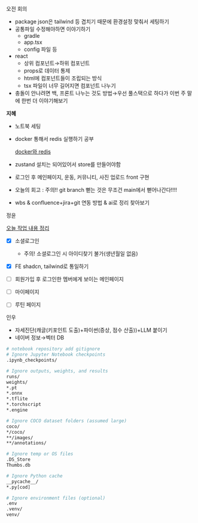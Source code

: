 오전 회의

- package  json은 tailwind 등 겹치기 때문에 환경설정 맞춰서 세팅하기
- 공통파일 수정해야하면 이야기하기
    - gradle
    - app.tsx
    - config 파일 등
- react
    - 상위 컴포넌트→하위 컴포넌트
    - props로 데이터 통제
    - html에 컴포넌트들이 조립되는 방식
    - tsx 파일이 너무 길어지면 컴포넌트 나누기
- 충돌이 안나려면 백, 프론트 나누는 것도 방법→우선 풀스택으로 하다가 이번 주 말에 한번 더 이야기해보기

**지혜**

- 노트북 세팅
- docker 통해서 redis 실행하기 공부
    
    [docker와 redis](https://www.notion.so/docker-redis-2238e232438280f1a31ce0e5a3016e3a?pvs=21)
    
- zustand 설치는 되어있어서  store를 만들어야함
- 로그인 후 메인페이지, 운동, 커뮤니티, 사진 업로드 front 구현
- 오늘의 회고 : 주의!! git branch 뻗는 것은 무조건 main에서 뻗어나간다!!!!
- wbs & confluence+jira+git 연동 방법 & ai로 정리 찾아보기

정윤

[오늘 작업 내용 정리](https://www.notion.so/2238e23243828064b1a1ce9e6e3f72be?pvs=21)

- [x]  소셜로그인
    - 주의! 소셜로그인 시 아이디찾기 불가(생년월일 없음)
        
- [x]  FE shadcn, tailwind로 통일하기
- [ ]  회원가입 후 로그인한 멤버에게 보이는 메인페이지
- [ ]  마이페이지
- [ ]  루틴 페이지

인우

- 자세진단(캐글(키포인트 도출)+파이썬(증상, 점수 산출))+LLM 붙이기
- 네이버 정보→벡터 DB

```bash
# notebook repository add gitignore
# Ignore Jupyter Notebook checkpoints
.ipynb_checkpoints/

# Ignore outputs, weights, and results
runs/
weights/
*.pt
*.onnx
*.tflite
*.torchscript
*.engine

# Ignore COCO dataset folders (assumed large)
coco/
*/coco/
**/images/
**/annotations/

# Ignore temp or OS files
.DS_Store
Thumbs.db

# Ignore Python cache
__pycache__/
*.py[cod]

# Ignore environment files (optional)
.env
.venv/
venv/

```